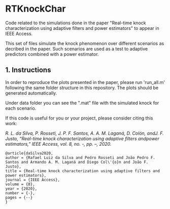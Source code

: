 # RTKnockChar

Code related to the simulations done in the paper "Real-time knock characterization using adaptive filters and power estimators" to appear in IEEE Access.

This set of files simulate the knock phenomenon over different scenarios as decribed in the paper. Such scenarios are used as a test to adaptive predictors combined with a power estimator.

## 1. Instructions

In order to reproduce the plots presented in the paper, please run 'run_all.m' following the same folder structure in this repository. The plots should be generated automatically.

Under data folder you can see the ".mat" file with the simulated knock for each scenario.

If this code is useful for you or your project, please consider citing this work:

*R. L. da Silva, P. Rosseti, J. P. F. Santos, A. A. M. Laganá, D. Colón, andJ.  F.  Justo,  “Real-time  knock  characterization  using  adaptive  filters  andpower estimators,” IEEE Access, vol. 8, no. -, pp. –, 2020.*

```
@article{daSilva2020,
author = {Rafael Luiz da Silva and Pedro Rosseti and João Pedro F. Santos and Armando A. M. Laganá and Diego Col\'{o}n and João F. Justo},
title = {Real-time knock characterization using adaptive filters and power estimators},
journal = {IEEE Access},
volume = {8},
year = {2020},
number = {-},
pages = {--}
}
```



